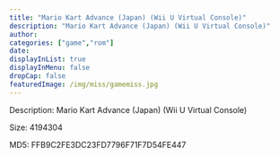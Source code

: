 ```yaml
---
title: "Mario Kart Advance (Japan) (Wii U Virtual Console)"
description: "Mario Kart Advance (Japan) (Wii U Virtual Console)"
author: 
categories: ["game","rom"]
date: 
displayInList: true
displayInMenu: false
dropCap: false
featuredImage: /img/miss/gamemiss.jpg
---
```


Description: Mario Kart Advance (Japan) (Wii U Virtual Console)

Size: 4194304

MD5: FFB9C2FE3DC23FD7796F71F7D54FE447

